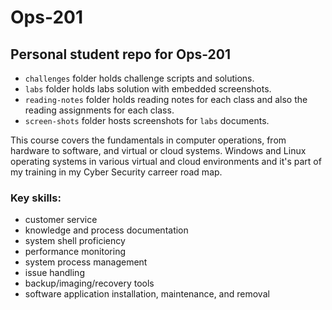 # Ops-201

## Personal student repo for Ops-201

+ `challenges` folder holds challenge scripts and solutions.
+ `labs` folder holds labs solution with embedded screenshots.
+ `reading-notes` folder holds reading notes for each class and also the reading assignments for each class.
+ `screen-shots` folder hosts screenshots for `labs` documents.

This course covers the fundamentals in computer operations, from hardware to software, and virtual or cloud systems. Windows and Linux operating systems in various virtual and cloud environments and it's part of my training in my Cyber Security carreer road map. 

### Key skills:

+ customer service
+ knowledge and process documentation
+ system shell proficiency
+ performance monitoring
+ system process management
+ issue handling
+ backup/imaging/recovery tools
+ software application installation, maintenance, and removal
